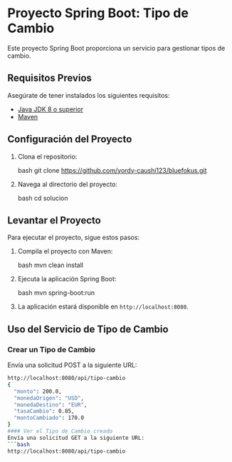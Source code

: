 # Proyecto Spring Boot: Tipo de Cambio

Este proyecto Spring Boot proporciona un servicio para gestionar tipos de cambio.

## Requisitos Previos

Asegúrate de tener instalados los siguientes requisitos:

- [Java JDK 8 o superior](https://adoptopenjdk.net/)
- [Maven](https://maven.apache.org/)

## Configuración del Proyecto

1. Clona el repositorio:

    bash
    git clone https://github.com/yordy-caushi123/bluefokus.git
    

2. Navega al directorio del proyecto:

    bash
    cd solucion
    

## Levantar el Proyecto

Para ejecutar el proyecto, sigue estos pasos:

1. Compila el proyecto con Maven:

    bash
    mvn clean install
    

2. Ejecuta la aplicación Spring Boot:

    bash
    mvn spring-boot:run
    

3. La aplicación estará disponible en `http://localhost:8080`.

## Uso del Servicio de Tipo de Cambio

### Crear un Tipo de Cambio

Envía una solicitud POST a la siguiente URL:

```bash
http://localhost:8080/api/tipo-cambio
{
  "monto": 200.0,
  "monedaOrigen": "USD",
  "monedaDestino": "EUR",
  "tasaCambio": 0.85,
  "montoCambiado": 170.0
}
#### Ver el Tipo de Cambio creado
Envía una solicitud GET a la siguiente URL:
```bash
http://localhost:8080/api/tipo-cambio

